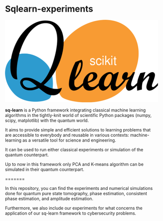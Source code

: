 # Sqlearn-experiments

![Alt text](/Images/Sklearn1.png?raw=true "Optional Title")

**sq-learn** is a Python framework integrating classical machine learning algorithms in the tightly-knit world of scientific Python packages (numpy, scipy, matplotlib) with the quantum world.

It aims to provide simple and efficient solutions to learning problems that are accessible to everybody and reusable in various contexts: machine-learning as a versatile tool for science and engineering.

It can be used to run either classical experiments or simulation of the quantum counterpart.

Up to now in this framework only PCA and K-means algorithm can be simulated in their quantum counterpart.

=======

In this repository, you can find the experiments and numerical simulations done for quantum pure state tomography, phase estimation, consistent phase estimation, and amplitude estimation.

Furthermore, we also include our experiments for what concerns the application of our sq-learn framework to cybersecurity problems.
